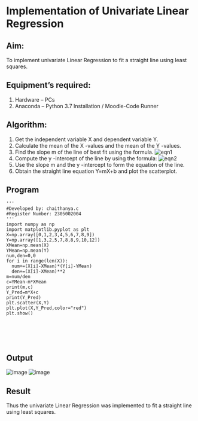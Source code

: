 # Implementation of Univariate Linear Regression
## Aim:
To implement univariate Linear Regression to fit a straight line using least squares.
## Equipment’s required:
1.	Hardware – PCs
2.	Anaconda – Python 3.7 Installation / Moodle-Code Runner
## Algorithm:
1.	Get the independent variable X and dependent variable Y.
2.	Calculate the mean of the X -values and the mean of the Y -values.
3.	Find the slope m of the line of best fit using the formula.
 ![eqn1](./eq1.jpg)
4.	Compute the y -intercept of the line by using the formula:
![eqn2](./eq2.jpg)  
5.	Use the slope m and the y -intercept to form the equation of the line.
6.	Obtain the straight line equation Y=mX+b and plot the scatterplot.
## Program
```
'''
#Developed by: chaithanya.c
#Register Number: 2305002004
'''
import numpy as np
import matplotlib.pyplot as plt
X=np.array([0,1,2,3,4,5,6,7,8,9])
Y=np.array([1,3,2,5,7,8,8,9,10,12])
XMean=np.mean(X)
YMean=np.mean(Y)
num,den=0,0
for i in range(len(X)):
  num+=(X[i]-XMean)*(Y[i]-YMean)
  den+=(X[i]-XMean)**2
m=num/den
c=YMean-m*XMean
print(m,c)
Y_Pred=m*X+c
print(Y_Pred)
plt.scatter(X,Y)
plt.plot(X,Y_Pred,color="red")
plt.show()






```
## Output
![image](https://github.com/chaithanyareddychowla/Univariate-Linear-Regression/assets/165985172/7ba0c10c-0b2c-441a-b4bd-3cf43d8db409)
![image](https://github.com/chaithanyareddychowla/Univariate-Linear-Regression/assets/165985172/ff24aebc-4ab7-4002-b7cf-ebd60fd78faa)



## Result
Thus the univariate Linear Regression was implemented to fit a straight line using least squares.
